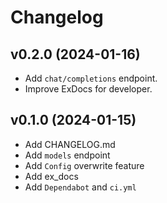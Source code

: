 # Changelog

## v0.2.0 (2024-01-16)

- Add `chat/completions` endpoint.
- Improve ExDocs for developer.

## v0.1.0 (2024-01-15)

- Add CHANGELOG.md
- Add `models` endpoint
- Add `Config` overwrite feature
- Add ex_docs
- Add `Dependabot` and `ci.yml`
